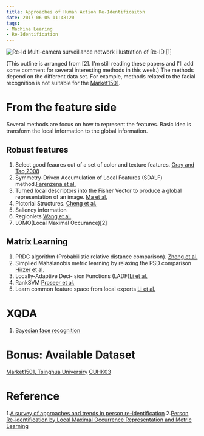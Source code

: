 ```yaml
---
title: Approaches of Human Action Re-Identificaiton
date: 2017-06-05 11:48:20
tags:
- Machine Learing
- Re-Identification
---
```

![Re-Id](http://i.imgur.com/GHvoRZp.png)
 Multi-camera surveillance network illustration of Re-ID.[1]

(This outline is arranged from [2]. I'm still reading these papers and I'll add some comment for several interesting methods in this week.)
The methods depend on the different data set. For example, methods related to the facial recognition is not suitable for the [Market1501](http://www.liangzheng.org/Project/project_reid.html). 
<!--more-->
# From the feature side
Several methods are focus on how to represent the features. Basic idea is transform the local information to the global information.
## Robust features
1. Select good feaures out of a set of color and texture features. [Gray and Tao,2008](https://ai2-s2-pdfs.s3.amazonaws.com/d745/cf8c51032996b5fee6b19e1b5321c14797eb.pdf)
2. Symmetry-Driven Accumulation of Local Features (SDALF) method.[Farenzena et al.](http://www.lorisbazzani.info/papers/proceedings/FarenzenaetalCVPR10.pdf)
3. Turned local descriptors into the Fisher Vector to produce a global representation of an image. [Ma et al.](https://jurie.users.greyc.fr/papers/12_ECCVW_reidentification.pdf)
4. Pictorial Structures. [Cheng et al.](http://www.lorisbazzani.info/papers/proceedings/Chengetal_BMVC11.pdf)
5. Saliency information
6. Regionlets [Wang et al.](http://www.cv-foundation.org/openaccess/content_iccv_2013/html/Wang_Regionlets_for_Generic_2013_ICCV_paper.html)
7. LOMO(Local Maximal Occurance)[2]

## Matrix Learning
1. PRDC algorithm (Probabilistic relative distance comparison). [Zheng et al.](http://ieeexplore.ieee.org/abstract/document/5995598/?reload=true)
2. Simplied Mahalanobis metric learning by relaxing the PSD comparison [Hirzer et al.](https://link.springer.com/chapter/10.1007%2F978-3-642-33783-3_56?LI=true)
3. Locally-Adaptive Deci- sion Functions (LADF)[Li et al.](http://www.cv-foundation.org/openaccess/content_cvpr_2013/html/Li_Learning_Locally-Adaptive_Decision_2013_CVPR_paper.html)
4. RankSVM [Proseer et al.](http://www.eecs.qmul.ac.uk/~sgg/papers/ProsserEtAl_BMVC2010.pdf)
5. Learn common feature space from local experts [Li et al.](http://www.cv-foundation.org/openaccess/content_cvpr_2013/html/Li_Locally_Aligned_Feature_2013_CVPR_paper.html)

# XQDA
1. [Bayesian face recognition](http://www.sciencedirect.com/science/article/pii/S003132039900179X)


# Bonus: Available Dataset 
[Market1501, Tsinghua Universiry](http://www.liangzheng.org/Project/project_reid.html)
[CUHK03](http://www.ee.cuhk.edu.hk/~xgwang/CUHK_identification.html)

# Reference
1.[A survey of approaches and trends in person re-identification](http://www.sciencedirect.com/science/article/pii/S0262885614000262)
2.[Person Re-identification by Local Maximal Occurrence Representation and Metric Learning](http://www.cv-foundation.org/openaccess/content_cvpr_2015/papers/Liao_Person_Re-Identification_by_2015_CVPR_paper.pdf)
